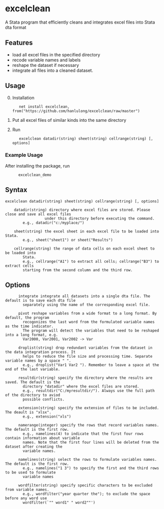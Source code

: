 # excelclean
A Stata program that efficiently cleans and integrates excel files into Stata dta format


## Features

* load all excel files in the specified directory
* recode variable names and labels
* reshape the dataset if necessary
* integrate all files into a cleaned dataset. 


## Usage 
0. Installation 

          net install excelclean, from("https://github.com/hanlulong/excelclean/raw/master")

1. Put all excel files of similar kinds into the same directory 

2. Run 
          
          excelclean datadir(string) sheet(string) cellrange(string) [, options]

### Example Usage 
After installing the package, run

          excelclean_demo


## Syntax

    excelclean datadir(string) sheet(string) cellrange(string) [, options]

        datadir(string) directory where excel files are stored. Please close and save all excel files
                      under this directory before executing the command.
            e.g., datadir("c:/myplace/")

        sheet(string) the excel sheet in each excel file to be loaded into Stata.
            e.g., sheet("sheet1") or sheet("Results")

        cellrange(string) the range of data cells on each excel sheet to be loaded into
            Stata.
            e.g., cellrange("A1") to extract all cells; cellrange("B3") to extract cells
            starting from the second column and the third row.


## Options 

          integrate integrate all datasets into a single dta file. The default is to save each dta file
            separately using the name of the corresponding excel file.

          pivot reshape variables from a wide format to a long format. By default, the program
            recogonizes the last word from the formulated variable names as the time indicator.
            The program will detect the variables that need to be reshaped into a long format, e.g.
            Var2000, Var2001, Var2002 -> Var

          droplist(string) drop redundant variables from the dataset in the data integration process. It
            helps to reduce the file size and processing time. Separate variable names by a space " ".
            e.g., droplist("Var1 Var2 "). Remember to leave a space at the end of the last variable.

          resultdir(string) specify the directory where the results are saved. The default is the
            directory "datadir" where the excel files are stored.
            e.g., resultdir("C:/myresultdir/"). Always use the full path of the directory to aviod
            possible conflicts.

          extension(string) specify the extension of files to be included. The deault is "xlsx".
            e.g., extension("xls")

          namerange(integer) specify the rows that record variables names. The default is the first row.
            e.g., namelines(4) to indicate that the first four rows contain information about variable
            names. Note that the first four lines will be deleted from the dataset after creating the
            variable names.

          namelines(string) select the rows to formulate variables names. The default is the first row.
            e.g., namelines("1 3") to specify the first and the third rows to be used to formulate
            variable names

          wordfilter(string) specify specific characters to be excluded from variable names.
            e.g., wordfilter("year quarter the"); to exclude the space before any word use
            wordfilter(`"" word1" " word2""')

